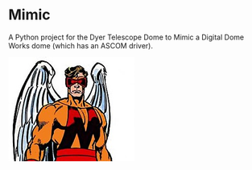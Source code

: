 # Mimic
A Python project for the Dyer Telescope Dome to Mimic a Digital Dome Works dome (which has an ASCOM driver).


![logo](https://github.com/LowellObservatory/Mimic/blob/master/images/Mimic.jpg "Logo")
